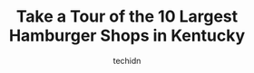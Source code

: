 ---
layout: ampstory
image: https://i0.wp.com/paketmu.com/wp-content/uploads/2023/06/burgers-shakes-0-in-kentucky-1686369097.jpeg?resize=640,853
author: techidn
featured: false
description: Explore the diverse Hamburger Shop scene in Kentucky, home to an incredible selection of 10 establishments catering to every taste. Whether youre in search of iconic favorites or undiscover
title: Take a Tour of the 10 Largest Hamburger Shops in Kentucky
cover:
   title: Take a Tour of the 10 Largest Hamburger Shops in Kentucky
   subtitle: RICKPATE
   background: https://paketmu.com/wp-content/uploads/2023/06/burgers-shakes-0-in-kentucky-1686369097.jpeg

pages: 
 - layout: thirds
   top: <h1>#1 Burger Boy</h1>
   bottom: "<p>Soooo good. Excellent late night activity. Came here after a long day of travel since it was the only place open, and I could not have picked a better spot. Got the turke</p>"
   background: https://paketmu.com/wp-content/uploads/2023/06/burgers-shakes-1-in-kentucky-1686369098.jpeg
   backgroundblur: true
 - layout: thirds
   top: <h1>#2 Mussel & Burger Bar</h1>
   bottom: "<p>This place is always good and never disappoints. The burgers are excellent with many options to choose from and interesting taste combinations. This time I opted for the </p>"
   background: https://paketmu.com/wp-content/uploads/2023/06/burgers-shakes-2-in-kentucky-1686369098.jpeg
   cta:
      link: https://paketmu.com/take-a-tour-of-the-10-largest-hamburger-shops-in-kentucky/
      text: Take a Tour of the 10 Largest Hamburger Shops in Kentucky
 - layout: thirds
   top: <h1>#3 Red Robin Gourmet Burgers and Brews</h1>
   bottom: "<p>First time at a Red Robin restaurant. The environment was very clean and neat. Great decor and lighting. The food was really good. The burger was juicy and tender. Our wa</p>"
   background: https://paketmu.com/wp-content/uploads/2023/06/burgers-shakes-3-in-kentucky-1686369099.jpeg
   cta:
      link: https://paketmu.com/take-a-tour-of-the-10-largest-hamburger-shops-in-kentucky/
      text: Take a Tour of the 10 Largest Hamburger Shops in Kentucky
 - layout: thirds
   top: <h1>#4 Cook Out</h1>
   bottom: "<p>1234 US-127, Frankfort, KY 40601, United States</p>"
   background: https://images.unsplash.com/photo-1541356665065-22676f35dd40?ixlib=rb-4.0.3&ixid=MnwxMjA3fDB8MHxwaG90by1wYWdlfHx8fGVufDB8fHx8&auto=format&fit=crop&w=640&h=853&q=80
   cta:
      link: https://paketmu.com/take-a-tour-of-the-10-largest-hamburger-shops-in-kentucky/
      text: Take a Tour of the 10 Largest Hamburger Shops in Kentucky
 - layout: thirds
   top: <h1>#5 BRU Burger Bar - Lexington</h1>
   bottom: "<p>3010 Lakecrest Cir, Lexington, KY 40513, United States</p>"
   background: https://images.unsplash.com/photo-1567360425618-1594206637d2?ixlib=rb-4.0.3&ixid=MnwxMjA3fDB8MHxwaG90by1wYWdlfHx8fGVufDB8fHx8&auto=format&fit=crop&w=640&h=853&q=80
   cta:
      link: https://paketmu.com/take-a-tour-of-the-10-largest-hamburger-shops-in-kentucky/
      text: Take a Tour of the 10 Largest Hamburger Shops in Kentucky
 - layout: thirds
   top: <h1>#6 Burgers Shakes</h1>
   bottom: "<p>219 E New Circle Rd, Lexington, KY 40505, United States</p>"
   background: https://images.unsplash.com/photo-1632260260864-caf7fde5ec36?ixlib=rb-4.0.3&ixid=MnwxMjA3fDB8MHxwaG90by1wYWdlfHx8fGVufDB8fHx8&auto=format&fit=crop&w=640&h=853&q=80
   cta:
      link: https://paketmu.com/take-a-tour-of-the-10-largest-hamburger-shops-in-kentucky/
      text: Take a Tour of the 10 Largest Hamburger Shops in Kentucky
 - layout: thirds
   top: <h1>#7 Grind Burger Kitchen</h1>
   bottom: "<p>829 E Market St, Louisville, KY 40206, United States</p>"
   background: https://images.unsplash.com/photo-1595364397663-fca4f075d796?ixlib=rb-4.0.3&ixid=MnwxMjA3fDB8MHxwaG90by1wYWdlfHx8fGVufDB8fHx8&auto=format&fit=crop&w=640&h=853&q=80
   cta:
      link: https://paketmu.com/take-a-tour-of-the-10-largest-hamburger-shops-in-kentucky/
      text: Take a Tour of the 10 Largest Hamburger Shops in Kentucky
 - layout: thirds
   middle: Continue reading...
   background: https://images.unsplash.com/photo-1615749413727-825b59a857b5?ixlib=rb-4.0.3&ixid=MnwxMjA3fDB8MHxwaG90by1wYWdlfHx8fGVufDB8fHx8&auto=format&fit=crop&w=640&h=853&q=80
   cta:
      link: https://paketmu.com/take-a-tour-of-the-10-largest-hamburger-shops-in-kentucky/
      text: Take a Tour of the 10 Largest Hamburger Shops in Kentucky
      
---